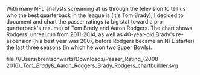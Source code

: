  With many NFL analysts screaming at us through the television to tell us who the best quarterback in the league is (it's Tom Brady), I decided to document and chart the passer ratings (a big stat toward a pro quarterback's resume) of Tom Brady and Aaron Rodgers. The chart shows Rodgers' unreal run from 2011-2014, as well as 40-year-old Brady's re-ascension (his best year was 2007, before Rodgers became an NFL starter) the last three seasons (in which he won two Super Bowls). 




file:///Users/brentschwartz/Downloads/Passer_Rating_(2008-2016)__Tom_Brady_&_Aaron_Rodgers_Brady_Rodgers_chartbuilder.svg 

